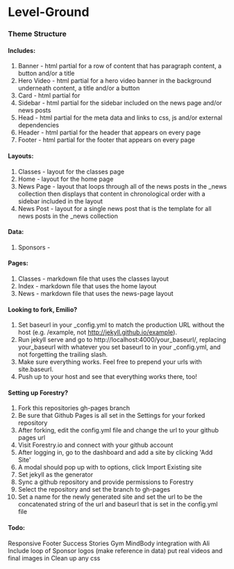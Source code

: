 # Level-Ground

### Theme Structure

#### Includes:
1) Banner - html partial for a row of content that has paragraph content, a button 
and/or a  title
2) Hero Video - html partial for a hero video banner in the background underneath 
content, a title and/or a button
3) Card - html partial for
4) Sidebar - html partial for the sidebar included on the news page and/or news posts
5) Head - html partial for the meta data and links to css, js and/or external dependencies
6) Header - html partial for the header that appears on every page
7) Footer - html partial for the footer that appears on every page

#### Layouts:
1) Classes - layout for the classes page
2) Home - layout for the home page
3) News Page - layout that loops through all of the news posts in the _news collection 
then displays that content in chronological order with a sidebar included in the layout
4) News Post - layout for a single news post that is the template for all news posts in
 the _news collection
 
#### Data:
1) Sponsors -

#### Pages:
1) Classes - markdown file that uses the classes layout
2) Index - markdown file that uses the home layout
3) News - markdown file that uses the news-page layout
 
#### Looking to fork, Emilio?
1) Set baseurl in your _config.yml to match the production URL without the host (e.g. 
/example, not http://jekyll.github.io/example).
2) Run jekyll serve and go to http://localhost:4000/your_baseurl/, replacing your_baseurl
 with whatever you set baseurl to in your _config.yml, and not forgetting the trailing slash.
3) Make sure everything works. Feel free to prepend your urls with site.baseurl.
4) Push up to your host and see that everything works there, too!

#### Setting up Forestry?
1) Fork this repositories gh-pages branch
2) Be sure that Github Pages is all set in the Settings for your forked repository
3) After forking, edit the config.yml file and change the url to your github pages url
4) Visit Forestry.io and connect with your github account
5) After logging in, go to the dashboard and add a site by clicking 'Add Site'
6) A modal should pop up with to options, click Import Existing site
7) Set jekyll as the generator
8) Sync a github repository and provide permissions to Forestry
9) Select the repository and set the branch to gh-pages 
10) Set a name for the newly generated site and set the url to be the concatenated 
string of the url and baseurl that is set in the config.yml file

#### Todo:
Responsive Footer
Success Stories
Gym
MindBody integration with Ali
Include loop of Sponsor logos (make reference in data)
put real videos and final images in
Clean up any css